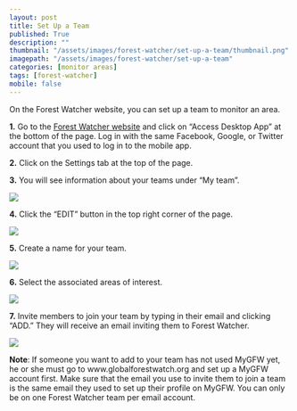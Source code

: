 ```yaml
---
layout: post
title: Set Up a Team
published: True
description: ""
thumbnail: "/assets/images/forest-watcher/set-up-a-team/thumbnail.png"
imagepath: "/assets/images/forest-watcher/set-up-a-team"
categories: [monitor areas]
tags: [forest-watcher]
mobile: false
---
```

<div id="desktopContent" class="content">
  <p>On the Forest Watcher website, you can set up a team to monitor an area.</p>
  <p><strong>1.</strong> Go to the <a href="http://fw.globalforestwatch.org" target="_blank">Forest Watcher website</a> and click on “Access Desktop App” at the bottom of the page. Log in with the same Facebook, Google, or Twitter account that you used to log in to the mobile app.</p>
  <p><strong>2.</strong> Click on the Settings tab at the top of the page.</p>
  <p><strong>3.</strong> You will see information about your teams under “My team”.</p>
  <p><img src="{{site.sub_url}}{{page.imagepath}}/desktop/14a.png" /></p>
  <p><strong>4.</strong> Click the “EDIT” button in the top right corner of the page.</p>
  <p><img src="{{site.sub_url}}{{page.imagepath}}/desktop/14b.png" /></p>
  <p><strong>5.</strong> Create a name for your team.</p>
  <p><img src="{{site.sub_url}}{{page.imagepath}}/desktop/14d.png" /></p>
  <p><strong>6.</strong> Select the associated areas of interest.</p>
  <p><img src="{{site.sub_url}}{{page.imagepath}}/desktop/14e.png" /></p>
  <p><strong>7.</strong> Invite members to join your team by typing in their email and clicking “ADD.” They will receive an email inviting them to Forest Watcher.</p>
  <p><img src="{{site.sub_url}}{{page.imagepath}}/desktop/14f.png" /></p>
  <p><strong>Note</strong>: If someone you want to add to your team has not used MyGFW yet, he or she must go to www.globalforestwatch.org and set up a MyGFW account first. Make sure that the email you use to invite them to join a team is the same email they used to set up their profile on MyGFW. You can only be on one Forest Watcher team per email account.</p>
  
  </div>

<div id="mobileContent" class="content">
</div>
